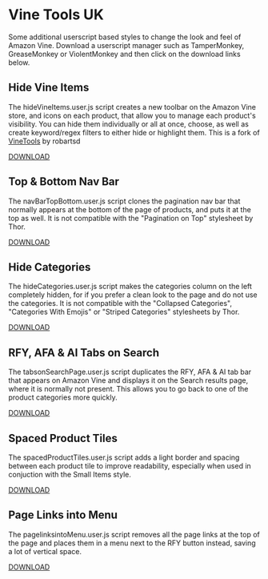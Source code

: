 # Vine Tools UK
Some additional userscript based styles to change the look and feel of Amazon Vine. Download a userscript manager such as TamperMonkey, GreaseMonkey or ViolentMonkey and then click on the download links below.


## Hide Vine Items
The hideVineItems.user.js script creates a new toolbar on the Amazon Vine store, and icons on each product, that allow you to manage each product's visibility. You can hide them individually or all at once, choose, as well as create keyword/regex filters to either hide or highlight them. This is a fork of [VineTools](https://github.com/robartsd/VineTools) by robartsd

[DOWNLOAD](http://raw.githubusercontent.com/MD2K23/VineToolsUK/master/hideVineItems.user.js)


## Top & Bottom Nav Bar
The navBarTopBottom.user.js script clones the pagination nav bar that normally appears at the bottom of the page of products, and puts it at the top as well. It is not compatible with the "Pagination on Top" stylesheet by Thor.

[DOWNLOAD](http://raw.githubusercontent.com/MD2K23/VineToolsUK/master/navBarTopBottom.user.js)


## Hide Categories
The hideCategories.user.js script makes the categories column on the left completely hidden, for if you prefer a clean look to the page and do not use the categories. It is not compatible with the "Collapsed Categories", "Categories With Emojis" or "Striped Categories" stylesheets by Thor.

[DOWNLOAD](http://raw.githubusercontent.com/MD2K23/VineToolsUK/master/hideCategories.user.js)


## RFY, AFA & AI Tabs on Search
The tabsonSearchPage.user.js script duplicates the RFY, AFA & AI tab bar that appears on Amazon Vine and displays it on the Search results page, where it is normally not present. This allows you to go back to one of the product categories more quickly.

[DOWNLOAD](http://raw.githubusercontent.com/MD2K23/VineToolsUK/master/tabsonSearchPage.user.js)


## Spaced Product Tiles
The spacedProductTiles.user.js script adds a light border and spacing between each product tile to improve readability, especially when used in conjuction with the Small Items style.

[DOWNLOAD](http://raw.githubusercontent.com/MD2K23/VineToolsUK/master/spacedProductTiles.user.js)


## Page Links into Menu
The pagelinksintoMenu.user.js script removes all the page links at the top of the page and places them in a menu next to the RFY button instead, saving a lot of vertical space.

[DOWNLOAD](http://raw.githubusercontent.com/MD2K23/VineToolsUK/master/pagelinksintoMenu.user.js)

